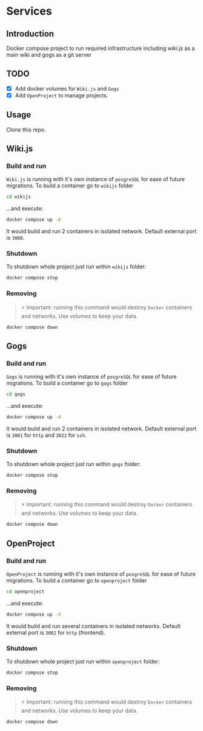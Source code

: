 # Services

## Introduction

Docker compose project to run required infrastructure including wiki.js as a main wiki and gogs as a git server

## TODO

- [x] Add docker volumes for `Wiki.js` and `Gogs`
- [x] Add `OpenProject` to manage projects.

## Usage

Clone this repo.

## Wiki.js

### Build and run

`Wiki.js` is running with it's own instance of `posgreSQL` for ease of future migrations.
To build a container go to `wikijs` folder

```bash
cd wikijs
```

...and execute:

```bash
docker compose up -d
```

It would build and run 2 containers in isolated network. Default external port is `3000`.

### Shutdown

To shutdown whole project just run within `wikijs` folder:

```bash
docker compose stop
```

### Removing

> ⚡ Important: running this command would destroy `Docker` containers and networks. Use volumes to keep your data.

```bash
docker compose down
```

## Gogs

### Build and run

`Gogs` is running with it's own instance of `posgreSQL` for ease of future migrations.
To build a container go to `gogs` folder

```bash
cd gogs
```

...and execute:

```bash
docker compose up -d
```

It would build and run 2 containers in isolated network. Default external port is `3001` for `http` and `3022` for `ssh`.

### Shutdown

To shutdown whole project just run within `gogs` folder:

```bash
docker compose stop
```

### Removing

> ⚡ Important: running this command would destroy `Docker` containers and networks. Use volumes to keep your data.

```bash
docker compose down
```

## OpenProject

### Build and run

`OpenProject` is running with it's own instance of `posgreSQL` for ease of future migrations.
To build a container go to `openproject` folder

```bash
cd openproject
```

...and execute:

```bash
docker compose up -d
```

It would build and run several containers in isolated networks. Default external port is `3002` for `http` (frontend).

### Shutdown

To shutdown whole project just run within `openproject` folder:

```bash
docker compose stop
```

### Removing

> ⚡ Important: running this command would destroy `Docker` containers and networks. Use volumes to keep your data.

```bash
docker compose down
```
